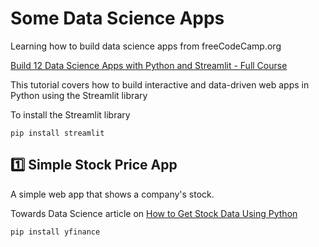 # Some Data Science Apps

Learning how to build data science apps from freeCodeCamp.org

[Build 12 Data Science Apps with Python and Streamlit - Full Course](https://www.youtube.com/watch?v=JwSS70SZdyM&list=PLRpb1EfB9cjuOFw_ZVmeqlCgdhYjdbBMO&index=10&ab_channel=freeCodeCamp.org)

This tutorial covers how to build interactive and data-driven web apps in Python using the Streamlit library

To install the Streamlit library

```
pip install streamlit
```

## :one: Simple Stock Price App

A simple web app that shows a company's stock.

Towards Data Science article on [How to Get Stock Data Using Python](https://towardsdatascience.com/how-to-get-stock-data-using-python-c0de1df17e75) 

```
pip install yfinance
```
